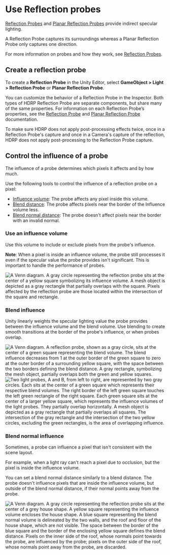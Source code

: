 # Use Reflection probes

[Reflection Probes](Reflection-Probe.md) and [Planar Reflection Probes](Planar-Reflection-Probe.md) provide indirect specular lighting.

A Reflection Probe captures its surroundings whereas a Planar Reflection Probe only captures one direction.

For more information on probes and how they work, see [Reflection Probes](Reflection-Probes-Intro.md).

## Create a reflection probe

To create a **Reflection Probe** in the Unity Editor, select **GameObject > Light > Reflection Probe** or **Planar Reflection Probe**.

You can customize the behavior of a Reflection Probe in the Inspector. Both types of HDRP Reflection Probe are separate components, but share many of the same properties. For information on each Reflection Probe’s properties, see the [Reflection Probe](Reflection-Probe.md) and [Planar Reflection Probe](Planar-Reflection-Probe.md) documentation.

To make sure HDRP does not apply post-processing effects twice, once in a Reflection Probe's capture and once in a Camera's capture of the reflection, HDRP does not apply post-processing to the Reflection Probe capture.

## Control the influence of a probe

The influence of a probe determines which pixels it affects and by how much.

Use the following tools to control the influence of a reflection probe on a pixel:

* [Influence volume](#use-an-influence-volume): The probe affects any pixel inside this volume.
* [Blend distance](#blend-influence): The probe affects pixels near the border of the Influence volume less.
* [Blend normal distance](#blend-normal-influence): The probe doesn't affect pixels near the border with an invalid normal.

### Use an influence volume

Use this volume to include or exclude pixels from the probe's influence.

**Note**: When a pixel is inside an influence volume, the probe still processes it even if the specular value the probe provides isn't significant. This is important to handle the performance of probes.

![A Venn diagram. A gray circle representing the reflection probe sits at the center of a yellow square symbolizing its influence volume. A mesh object is depicted as a gray rectangle that partially overlaps with the square. Pixels affected by the reflection probe are those located within the intersection of the square and rectangle.](Images/ReflectionProbe_Influence.svg)

### Blend influence

Unity linearly weights the specular lighting value the probe provides between the influence volume and the blend volume.
Use blending to create smooth transitions at the border of the probe's influence, or when probes overlap.

![A Venn diagram. A reflection probe, shown as a gray circle, sits at the center of a green square representing the blend volume. The blend influence decreases from 1 at the outer border of the green square to zero at the outer border of a surrounding yellow square, with the space between the two borders defining the blend distance. A gray rectangle, symbolizing the mesh object, partially overlaps both the green and yellow squares.](Images/ReflectionProbe_InfluenceBlend.svg)
![Two light probes, A and B, from left to right, are represented by two gray circles. Each sits at the center of a green square which represents their respective blend volumes. The right border of the left green square touches the left green rectangle of the right square. Each green square sits at the center of a larger yellow square, which represents the influence volumes of the light probes. They partially overlap horizontally. A mesh object is depicted as a gray rectangle that partially overlaps all squares. The intersection of the gray rectangle and the intersection of the two yellow circles, excluding the green rectangles, is the area of overlapping influence.](Images/ReflectionProbe_InfluenceBlendOverlap.svg)

### Blend normal influence

Sometimes, a probe can influence a pixel that isn't consistent with the scene layout.

For example, when a light ray can't reach a pixel due to occlusion, but the pixel is inside the influence volume.

You can set a blend normal distance similarly to a blend distance. The probe doesn't influence pixels that are inside the influence volume, but outside of the blend normal distance, if their normal points away from the probe.

![A Venn diagram. A gray circle representing the reflection probe sits at the center of a grey house shape. A yellow square representing the influence volume encloses the house shape. A blue square representing the blend normal volume is delineated by the two walls, and the roof and floor of the house shape, which are not visible. The space between the border of the blue square and the border of the enclosing yellow square defines the blend distance. Pixels on the inner side of the roof, whose normals point towards the probe, are influenced by the probe; pixels on the outer side of the roof, whose normals point away from the probe, are discarded.
](Images/ReflectionProbe_InfluenceBlendNormal.svg)
